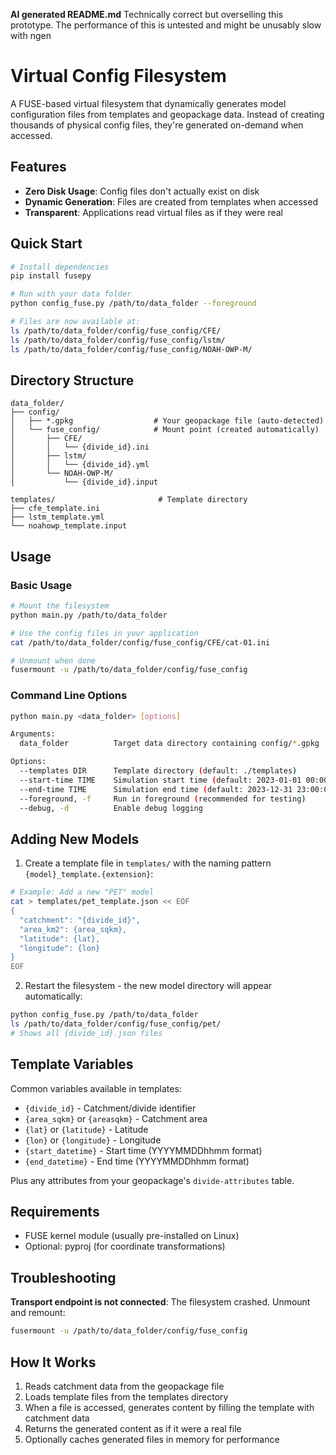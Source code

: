 __AI generated README.md__
Technically correct but overselling this prototype.
The performance of this is untested and might be unusably slow with ngen

# Virtual Config Filesystem

A FUSE-based virtual filesystem that dynamically generates model configuration files from templates and geopackage data. Instead of creating thousands of physical config files, they're generated on-demand when accessed.

## Features

- **Zero Disk Usage**: Config files don't actually exist on disk
- **Dynamic Generation**: Files are created from templates when accessed
- **Transparent**: Applications read virtual files as if they were real

## Quick Start

```bash
# Install dependencies
pip install fusepy

# Run with your data folder
python config_fuse.py /path/to/data_folder --foreground

# Files are now available at:
ls /path/to/data_folder/config/fuse_config/CFE/
ls /path/to/data_folder/config/fuse_config/lstm/
ls /path/to/data_folder/config/fuse_config/NOAH-OWP-M/
```

## Directory Structure

```
data_folder/
├── config/
│   ├── *.gpkg                  # Your geopackage file (auto-detected)
│   └── fuse_config/            # Mount point (created automatically)
│       ├── CFE/
│       │   └── {divide_id}.ini
│       ├── lstm/
│       │   └── {divide_id}.yml
│       └── NOAH-OWP-M/
│           └── {divide_id}.input

templates/                       # Template directory
├── cfe_template.ini
├── lstm_template.yml
└── noahowp_template.input
```

## Usage

### Basic Usage

```bash
# Mount the filesystem
python main.py /path/to/data_folder

# Use the config files in your application
cat /path/to/data_folder/config/fuse_config/CFE/cat-01.ini

# Unmount when done
fusermount -u /path/to/data_folder/config/fuse_config
```

### Command Line Options

```bash
python main.py <data_folder> [options]

Arguments:
  data_folder          Target data directory containing config/*.gpkg

Options:
  --templates DIR      Template directory (default: ./templates)
  --start-time TIME    Simulation start time (default: 2023-01-01 00:00:00)
  --end-time TIME      Simulation end time (default: 2023-12-31 23:00:00)
  --foreground, -f     Run in foreground (recommended for testing)
  --debug, -d          Enable debug logging
```

## Adding New Models

1. Create a template file in `templates/` with the naming pattern `{model}_template.{extension}`:

```bash
# Example: Add a new "PET" model
cat > templates/pet_template.json << EOF
{
  "catchment": "{divide_id}",
  "area_km2": {area_sqkm},
  "latitude": {lat},
  "longitude": {lon}
}
EOF
```

2. Restart the filesystem - the new model directory will appear automatically:

```bash
python config_fuse.py /path/to/data_folder
ls /path/to/data_folder/config/fuse_config/pet/
# Shows all {divide_id}.json files
```

## Template Variables

Common variables available in templates:

- `{divide_id}` - Catchment/divide identifier
- `{area_sqkm}` or `{areasqkm}` - Catchment area
- `{lat}` or `{latitude}` - Latitude
- `{lon}` or `{longitude}` - Longitude
- `{start_datetime}` - Start time (YYYYMMDDhhmm format)
- `{end_datetime}` - End time (YYYYMMDDhhmm format)

Plus any attributes from your geopackage's `divide-attributes` table.

## Requirements

- FUSE kernel module (usually pre-installed on Linux)
- Optional: pyproj (for coordinate transformations)

## Troubleshooting

**Transport endpoint is not connected**: The filesystem crashed. Unmount and remount:
```bash
fusermount -u /path/to/data_folder/config/fuse_config
```

## How It Works

1. Reads catchment data from the geopackage file
2. Loads template files from the templates directory
3. When a file is accessed, generates content by filling the template with catchment data
4. Returns the generated content as if it were a real file
5. Optionally caches generated files in memory for performance
